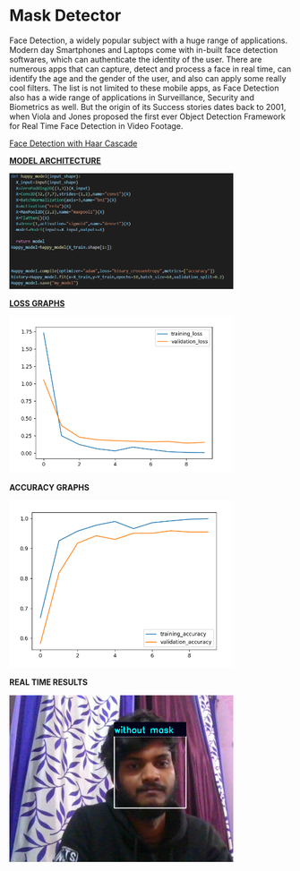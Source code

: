 # Mask Detector
Face Detection, a widely popular subject with a huge range of applications. Modern day Smartphones and Laptops come with in-built face detection softwares, which can authenticate the identity of the user. There are numerous apps that can capture, detect and process a face in real time, can identify the age and the gender of the user, and also can apply some really cool filters. The list is not limited to these mobile apps, as Face Detection also has a wide range of applications in Surveillance, Security and Biometrics as well. But the origin of its Success stories dates back to 2001, when Viola and Jones proposed the first ever Object Detection Framework for Real Time Face Detection in Video Footage.

<a href="https://towardsdatascience.com/face-detection-with-haar-cascade-727f68dafd08">Face Detection with Haar Cascade</a>

<u><b>MODEL ARCHITECTURE</b></u>

<img src="git/mode.png" width="400">



<u><b>LOSS GRAPHS</b></u>

<img src="git/loss.png" width="400">

<b>ACCURACY GRAPHS</b>

<img src="git/acc.png" width="400">



<b>REAL TIME RESULTS</b>

<img src="git/mask.png" width="400">
